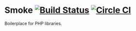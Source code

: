 # Smoke [![Build Status](https://travis-ci.org/dotser/php-smoke.svg?branch=master)](https://travis-ci.org/dotser/php-smoke) [![Circle CI](https://circleci.com/gh/dotser/php-smoke.svg?style=svg)](https://circleci.com/gh/dotser/php-smoke)

Boilerplace for PHP libraries.

